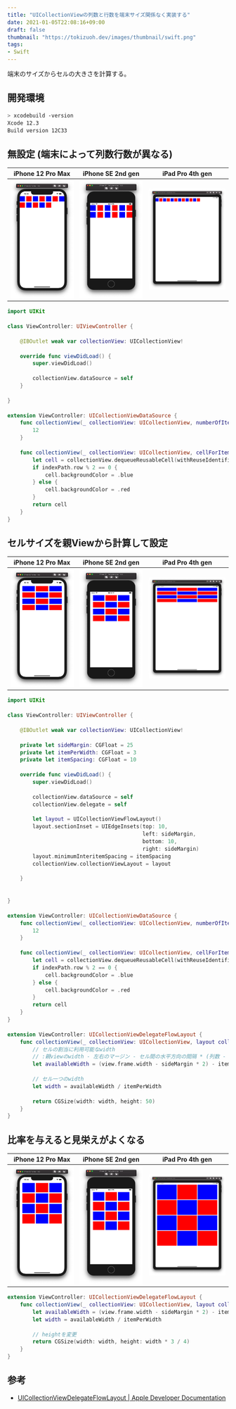 ```yaml
---
title: "UICollectionViewの列数と行数を端末サイズ関係なく実装する"
date: 2021-01-05T22:08:16+09:00
draft: false
thumbnail: "https://tokizuoh.dev/images/thumbnail/swift.png"
tags:
- Swift
---
```

  
端末のサイズからセルの大きさを計算する。  
  
<!--more-->  
  
## 開発環境  
  
```bash
> xcodebuild -version
Xcode 12.3
Build version 12C33
```
  
## 無設定 (端末によって列数行数が異なる)  
  
| iPhone 12 Pro Max | iPhone SE 2nd gen | iPad Pro 4th gen |
| ---- | ---- | ---- |
| ![](./1.png) | ![](./2.png) | ![](./3.png) |
  
```swift
import UIKit

class ViewController: UIViewController {
    
    @IBOutlet weak var collectionView: UICollectionView!
    
    override func viewDidLoad() {
        super.viewDidLoad()
        
        collectionView.dataSource = self
    }
    
}

extension ViewController: UICollectionViewDataSource {
    func collectionView(_ collectionView: UICollectionView, numberOfItemsInSection section: Int) -> Int {
        12
    }
    
    func collectionView(_ collectionView: UICollectionView, cellForItemAt indexPath: IndexPath) -> UICollectionViewCell {
        let cell = collectionView.dequeueReusableCell(withReuseIdentifier: "cell", for: indexPath)
        if indexPath.row % 2 == 0 {
            cell.backgroundColor = .blue
        } else {
            cell.backgroundColor = .red
        }
        return cell
    }
}
```
  
## セルサイズを親Viewから計算して設定  
  
| iPhone 12 Pro Max | iPhone SE 2nd gen | iPad Pro 4th gen |
| ---- | ---- | ---- |
| ![](./4.png) | ![](./5.png) | ![](./6.png) |
  
```swift
import UIKit

class ViewController: UIViewController {

    @IBOutlet weak var collectionView: UICollectionView!

    private let sideMargin: CGFloat = 25
    private let itemPerWidth: CGFloat = 3
    private let itemSpacing: CGFloat = 10

    override func viewDidLoad() {
        super.viewDidLoad()

        collectionView.dataSource = self
        collectionView.delegate = self

        let layout = UICollectionViewFlowLayout()
        layout.sectionInset = UIEdgeInsets(top: 10,
                                           left: sideMargin,
                                           bottom: 10,
                                           right: sideMargin)
        layout.minimumInteritemSpacing = itemSpacing
        collectionView.collectionViewLayout = layout

    }


}

extension ViewController: UICollectionViewDataSource {
    func collectionView(_ collectionView: UICollectionView, numberOfItemsInSection section: Int) -> Int {
        12
    }

    func collectionView(_ collectionView: UICollectionView, cellForItemAt indexPath: IndexPath) -> UICollectionViewCell {
        let cell = collectionView.dequeueReusableCell(withReuseIdentifier: "cell", for: indexPath)
        if indexPath.row % 2 == 0 {
            cell.backgroundColor = .blue
        } else {
            cell.backgroundColor = .red
        }
        return cell
    }
}

extension ViewController: UICollectionViewDelegateFlowLayout {
    func collectionView(_ collectionView: UICollectionView, layout collectionViewLayout: UICollectionViewLayout, sizeForItemAt indexPath: IndexPath) -> CGSize {
        // セルの割当に利用可能なwidth
        // :親viewのwidth - 左右のマージン - セル間の水平方向の間隔 * (列数 - 1)
        let availableWidth = (view.frame.width - sideMargin * 2) - itemSpacing * (itemPerWidth - 1)

        // セル一つのwidth
        let width = availableWidth / itemPerWidth

        return CGSize(width: width, height: 50)
    }
}

```
  
## 比率を与えると見栄えがよくなる  
  
| iPhone 12 Pro Max | iPhone SE 2nd gen | iPad Pro 4th gen |
| ---- | ---- | ---- |
| ![](./7.png) | ![](./8.png) | ![](./9.png) |
  
```swift
extension ViewController: UICollectionViewDelegateFlowLayout {
    func collectionView(_ collectionView: UICollectionView, layout collectionViewLayout: UICollectionViewLayout, sizeForItemAt indexPath: IndexPath) -> CGSize {
        let availableWidth = (view.frame.width - sideMargin * 2) - itemSpacing * (itemPerWidth - 1)
        let width = availableWidth / itemPerWidth
        
        // heightを変更
        return CGSize(width: width, height: width * 3 / 4)
    }
}
```
  
## 参考  
- [UICollectionViewDelegateFlowLayout | Apple Developer Documentation](https://developer.apple.com/documentation/uikit/uicollectionviewdelegateflowlayout)  